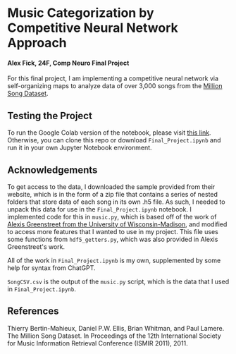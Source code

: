 # Music Categorization by Competitive Neural Network Approach
#### Alex Fick, 24F, Comp Neuro Final Project

For this final project, I am implementing a competitive neural network via self-organizing maps to analyze data of over 3,000 songs from the [Million Song Dataset](http://millionsongdataset.com/). 

## Testing the Project

To run the Google Colab version of the notebook, please visit [this link](https://colab.research.google.com/drive/1Pl-D7lTKVgoO4G1Em0pixDvX8LHpUWDZ?usp=sharing). Otherwise, you can clone this repo or download `Final_Project.ipynb` and run it in your own Jupyter Notebook environment. 

## Acknowledgements
To get access to the data, I downloaded the sample provided from their website, which is in the form of a zip file that contains a series of nested folders that store data of each song in its own .h5 file. As such, I needed to unpack this data for use in the `Final_Project.ipynb` notebook. I implemented code for this in `music.py`, which is based off of the work of [Alexis Greenstreet from the University of Wisconsin-Madison](https://github.com/AGeoCoder/Million-Song-Dataset-HDF5-to-CSV/tree/master), and modified to access more features that I wanted to use in my project. This file uses some functions from `hdf5_getters.py`, which was also provided in Alexis Greenstreet's work.

All of the work in `Final_Project.ipynb` is my own, supplemented by some help for syntax from ChatGPT.  

`SongCSV.csv` is the output of the `music.py` script, which is the data that I used in `Final_Project.ipynb`.

## References
Thierry Bertin-Mahieux, Daniel P.W. Ellis, Brian Whitman, and Paul Lamere. 
The Million Song Dataset. In Proceedings of the 12th International Society
for Music Information Retrieval Conference (ISMIR 2011), 2011.
